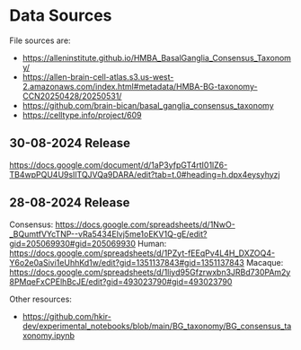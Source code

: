 # Data Sources

File sources are:
- https://alleninstitute.github.io/HMBA_BasalGanglia_Consensus_Taxonomy/
- https://allen-brain-cell-atlas.s3.us-west-2.amazonaws.com/index.html#metadata/HMBA-BG-taxonomy-CCN20250428/20250531/
- https://github.com/brain-bican/basal_ganglia_consensus_taxonomy
- https://celltype.info/project/609

## 30-08-2024 Release
https://docs.google.com/document/d/1aP3yfpGT4rtI01lZ6-TB4wpPQU4U9sIlTQJVQa9DARA/edit?tab=t.0#heading=h.dpx4eysyhyzj

## 28-08-2024 Release
Consensus: https://docs.google.com/spreadsheets/d/1NwO-_BQumtfVYcTNP--vRa5434Elvj5me1oEKV1Q-gE/edit?gid=205069930#gid=205069930
Human: https://docs.google.com/spreadsheets/d/1PZyt-fEEqPv4L4H_DXZOQ4-Y6o2e0aSivi1eUhhKd1w/edit?gid=1351137843#gid=1351137843
Macaque: https://docs.google.com/spreadsheets/d/1liyd95Gfzrwxbn3JRBd730PAm2y8PMqeFxCPElhBcJE/edit?gid=493023790#gid=493023790



Other resources:
- https://github.com/hkir-dev/experimental_notebooks/blob/main/BG_taxonomy/BG_consensus_taxonomy.ipynb